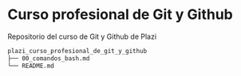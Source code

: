 # Curso profesional de Git y Github

Repositorio del curso de Git y Github de Plazi


```bash
plazi_curso_profesional_de_git_y_github
├── 00_comandos_bash.md
└── README.md
```